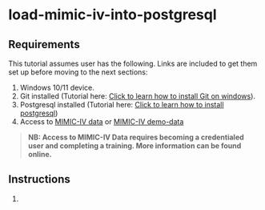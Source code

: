 # load-mimic-iv-into-postgresql

## Requirements
This tutorial assumes user has the following. Links are included to get them set up before moving to the next sections:

1. Windows 10/11 device.
2. Git installed (Tutorial here: [Click to learn how to install Git on windows](https://phoenixnap.com/kb/how-to-install-git-windows)).
3. Postgresql installed (Tutorial here: [Click to learn how to install postgresql](https://www.postgresqltutorial.com/postgresql-getting-started/install-postgresql/))
4. Access to [MIMIC-IV data](https://physionet.org/content/mimiciv/2.2/) or [MIMIC-IV demo-data](https://physionet.org/content/mimic-iv-demo/2.2/)

>**NB: Access to MIMIC-IV Data requires becoming a credentialed user and completing a training. More information can be found online.**


## Instructions
1. 